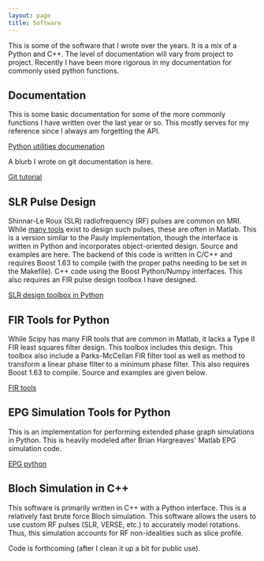 ```yaml
---
layout: page
title: Software	
---
```


This is some of the software that I wrote over the years.  It is a mix of a Python and C++.  The level of documentation will vary from project to project.  Recently I have been more rigorous in my documentation for commonly used python functions.

## Documentation 

This is some basic documentation for some of the more commonly functions I have written over the last year or so.  This mostly serves for my reference since I always am forgetting the API.

<a href="https://ekgibbons.github.io/python_utils-docs" target="_blank" class="button">Python utilities documenation</a>

A blurb I wrote on git documentation is here.

<a href="{{ 'git_stuff.html' | absolute_url }}" target="_blank" class="button">Git tutorial</a>


## SLR Pulse Design

Shinnar-Le Roux (SLR) radiofrequency (RF) pulses are common on MRI.  While [many tools](http://rsl.stanford.edu/research/software.html) exist to design such pulses, these are often in Matlab.  This is a version similar to the Pauly implementation, though the interface is written in Python and incorporates object-oriented design.  Source and examples are here. The backend of this code is written in C/C++ and requires Boost 1.63 to compile (with the proper paths needing to be set in the Makefile).  C++ code using the Boost Python/Numpy interfaces.  This also requires an FIR pulse design toolbox I have designed.

<a href="https://github.com/ekgibbons/slr" target="_blank" class="button">SLR design toolbox in Python</a>


## FIR Tools for Python

While Scipy has many FIR tools that are common in Matlab, it lacks a Type II FIR least squares filter design.  This toolbox includes this design.  This toolbox also include a Parks-McCellan FIR filter tool as well as method to transform a linear phase filter to a minimum phase filter.  This also requires Boost 1.63 to compile.  Source and examples are given below.

<a href="https://github.com/ekgibbons/fir" target="_blank" class="button">FIR tools</a>

## EPG Simulation Tools for Python

This is an implementation for performing extended phase graph simulations in Python.  This is heavily modeled after Brian Hargreaves' Matlab EPG simulation code.

<a href="https://github.com/ekgibbons/epg-python" target="_blank" class="button">EPG python</a>

## Bloch Simulation in C++

This software is primarily written in C++ with a Python interface.  This is a relatively fast brute force Bloch simulation.  This software allows the users to use custom RF pulses (SLR, VERSE, etc.) to accurately model rotations.  Thus, this simulation accounts for RF non-idealities such as slice profile.

Code is forthcoming (after I clean it up a bit for public use).